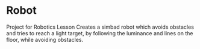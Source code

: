 # Robot
Project for Robotics Lesson
Creates a simbad robot which avoids obstacles and tries to reach a light target, by following the luminance and lines on the floor, while avoiding obstacles.
